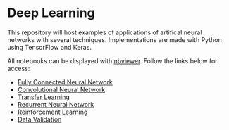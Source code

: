 # Deep Learning

This repository will host examples of applications of artifical neural networks
with several techniques. Implementations are made with Python using TensorFlow and
Keras.

All notebooks can be displayed with [nbviewer](https://nbviewer.jupyter.org).
Follow the links below for access:

* [ Fully Connected Neural Network ](https://nbviewer.jupyter.org/github/j-almansa/dLearning/blob/master/fashion_mnist.ipynb)
* [ Convolutional Neural Network ](https://nbviewer.jupyter.org/github/j-almansa/dLearning/blob/master/cifar10.ipynb)
* [ Transfer Learning ]( https://nbviewer.jupyter.org/github/j-almansa/dLearning/blob/master/catsndogs.ipynb )
* [ Recurrent Neural Network ](https://nbviewer.jupyter.org/github/j-almansa/dLearning/blob/master/imdb.ipynb)
* [ Reinforcement Learning ]( https://nbviewer.jupyter.org/github/j-almansa/dLearning/blob/master/trader.ipynb )
* [ Data Validation ](https://nbviewer.jupyter.org/github/j-almansa/dLearning/blob/master/datavalidation.ipynb)
